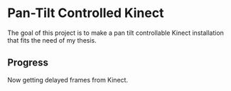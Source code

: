 # Pan-Tilt Controlled Kinect
The goal of this project is to make a pan tilt controllable Kinect installation that fits the need of my thesis.

## Progress
Now getting delayed frames from Kinect. 